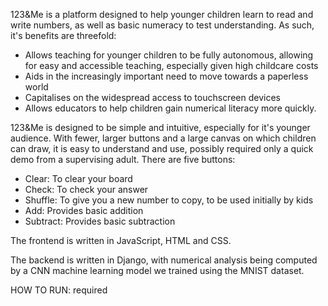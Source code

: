 123&Me is a platform designed to help younger children learn to read and write numbers, as well as basic numeracy to test understanding. As such, it's benefits are threefold:
- Allows teaching for younger children to be fully autonomous, allowing for easy and accessible teaching, especially given high childcare costs
- Aids in the increasingly important need to move towards a paperless world
- Capitalises on the widespread access to touchscreen devices
- Allows educators to help children gain numerical literacy more quickly.

123&Me is designed to be simple and intuitive, especially for it's younger audience. With fewer, larger buttons and a large canvas on which children can draw, it is easy to understand and use, possibly required only a quick demo from a supervising adult.
There are five buttons:
- Clear: To clear your board
- Check: To check your answer
- Shuffle: To give you a new number to copy, to be used initially by kids
- Add: Provides basic addition
- Subtract: Provides basic subtraction

The frontend is written in JavaScript, HTML and CSS.

The backend is written in Django, with numerical analysis being computed by a CNN machine learning model we trained using the MNIST dataset.

HOW TO RUN:
required
